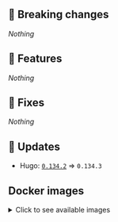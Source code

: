 ## :loudspeaker: Breaking changes

*Nothing*


## :tada: Features

*Nothing*


## :bug: Fixes

*Nothing*


## :heartbeat: Updates

* Hugo: [`0.134.2`](https://github.com/floryn90/docker-hugo/releases/tag/0.134.2) => `0.134.3`


## Docker images

<details>
<summary>Click to see available images</summary>

This release is available from Docker Hub as project `floryn90/hugo` with the following tags:

| Alias tags                   | Version specific tags                      |
| ---------------------------- | ------------------------------------------ |
| `busybox`, `latest`          | `0.134.3-busybox`, `0.134.3`                     |
| `busybox-ci`, `ci`           | `0.134.3-busybox-ci`, `0.134.3-ci`               |
| `busybox-onbuild`, `onbuild` | `0.134.3-busybox-onbuild`, `0.134.3-onbuild`     |
| `alpine`                     | `0.134.3-alpine`                              |
| `alpine-ci`                  | `0.134.3-alpine-ci`                           |
| `alpine-onbuild`             | `0.134.3-alpine-onbuild`                      |
| `asciidoctor`                | `0.134.3-asciidoctor`                         |
| `asciidoctor-ci`             | `0.134.3-asciidoctor-ci`                      |
| `asciidoctor-onbuild`        | `0.134.3-asciidoctor-onbuild`                 |
| `pandoc`                     | `0.134.3-pandoc`                              |
| `pandoc-ci`                  | `0.134.3-pandoc-ci`                           |
| `pandoc-onbuild`             | `0.134.3-pandoc-onbuild`                      |
| `ext-alpine`                 | `0.134.3-ext-alpine`                          |
| `ext-alpine-ci`              | `0.134.3-ext-alpine-ci`                       |
| `ext-alpine-onbuild`         | `0.134.3-ext-alpine-onbuild`                  |
| `ext-asciidoctor`            | `0.134.3-ext-asciidoctor`                     |
| `ext-asciidoctor-ci`         | `0.134.3-ext-asciidoctor-ci`                  |
| `ext-asciidoctor-onbuild`    | `0.134.3-ext-asciidoctor-onbuild`             |
| `ext-pandoc`                 | `0.134.3-ext-pandoc`                          |
| `ext-pandoc-ci`              | `0.134.3-ext-pandoc-ci`                       |
| `ext-pandoc-onbuild`         | `0.134.3-ext-pandoc-onbuild`                  |
| `debian`                     | `0.134.3-debian`                              |
| `debian-ci`                  | `0.134.3-debian-ci`                           |
| `debian-onbuild`             | `0.134.3-debian-onbuild`                      |
| `ext-debian`, `ext`, `latest-ext` | `0.134.3-ext-debian`, `0.134.3-ext`         |
| `ext-debian-ci`, `ext-ci`    | `0.134.3-ext-debian-ci`, `0.134.3-ext-ci`        |
| `ext-debian-onbuild`, `ext-onbuild` | `0.134.3-ext-debian-onbuild`, `0.134.3-ext-onbuild` |
| `ubuntu`                     | `0.134.3-ubuntu`                            |
| `ubuntu-ci`                  | `0.134.3-ubuntu-ci`                         |
| `ubuntu-onbuild`             | `0.134.3-ubuntu-onbuild`                    |
| `ext-ubuntu`                 | `0.134.3-ext-ubuntu`                        |
| `ext-ubuntu-ci`              | `0.134.3-ext-ubuntu-ci`                     |
| `ext-ubuntu-onbuild`         | `0.134.3-ext-ubuntu-onbuild`                |
</details>